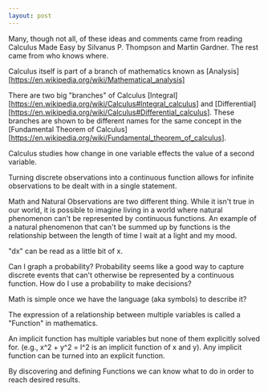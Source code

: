 ```yaml
---
layout: post
---
```

Many, though not all, of these ideas and comments came from reading Calculus Made Easy by Silvanus P. Thompson and Martin Gardner. The rest came from who knows where.

Calculus itself is part of a branch of mathematics known as [Analysis][https://en.wikipedia.org/wiki/Mathematical_analysis]

There are two big "branches" of Calculus [Integral][https://en.wikipedia.org/wiki/Calculus#Integral_calculus] and [Differential][https://en.wikipedia.org/wiki/Calculus#Differential_calculus]. These branches are shown to be different names for the same concept in the [Fundamental Theorem of Calculus][https://en.wikipedia.org/wiki/Fundamental_theorem_of_calculus].

Calculus studies how change in one variable effects the value of a second variable.

Turning discrete observations into a continuous function allows for infinite observations to be dealt with in a single statement.

Math and Natural Observations are two different thing. While it isn't true in our world, it is possible to imagine living in a world where natural phenomenon can't be represented by continuous functions. An example of a natural phenomenon that can't be summed up by functions is the relationship between the length of time I wait at a light and my mood.

"dx" can be read as a little bit of x.

Can I graph a probability? Probability seems like a good way to capture discrete events that can't otherwise be represented by a continuous function. How do I use a probability to make decisions?

Math is simple once we have the language (aka symbols) to describe it?

The expression of a relationship between multiple variables is called a "Function" in mathematics.

An implicit function has multiple variables but none of them explicitly solved for. (e.g., x^2 + y^2 = l^2 is an implicit function of x and y). Any implicit function can be turned into an explicit function.

By discovering and defining Functions we can know what to do in order to reach desired results.
